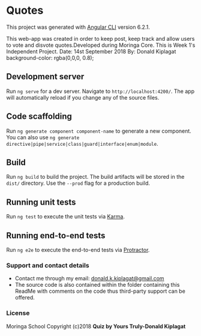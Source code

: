 # Quotes

This project was generated with [Angular CLI](https://github.com/angular/angular-cli) version 6.2.1.

This web-app was created in order to keep post, keep track and allow users to vote and disvote quotes.Developed during Moringa Core. This is Week 1's Independent Project.
Date: 14st September 2018
By: Donald Kiplagat
  background-color: rgba(0,0,0, 0.8);


## Development server

Run `ng serve` for a dev server. Navigate to `http://localhost:4200/`. The app will automatically reload if you change any of the source files.

## Code scaffolding

Run `ng generate component component-name` to generate a new component. You can also use `ng generate directive|pipe|service|class|guard|interface|enum|module`.

## Build

Run `ng build` to build the project. The build artifacts will be stored in the `dist/` directory. Use the `--prod` flag for a production build.

## Running unit tests

Run `ng test` to execute the unit tests via [Karma](https://karma-runner.github.io).

## Running end-to-end tests

Run `ng e2e` to execute the end-to-end tests via [Protractor](http://www.protractortest.org/).

### Support and contact details
* Contact me through my email: donald.k.kiplagat@gmail.com
* The source code is also contained within the folder containing this ReadMe with comments on the code thus third-party support can be offered.

### License
Moringa School
Copyright (c)2018 **Quiz by Yours Truly-Donald Kiplagat**
  
